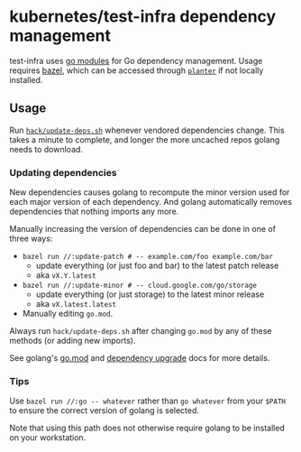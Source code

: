 # kubernetes/test-infra dependency management

test-infra uses [go modules] for Go dependency management.
Usage requires [bazel], which can be accessed through
[`planter`] if not locally installed.

## Usage

Run [`hack/update-deps.sh`] whenever vendored dependencies change.
This takes a minute to complete, and
longer the more uncached repos golang needs to download.


### Updating dependencies

New dependencies causes golang to recompute the minor version used for each major version of each dependency. And
golang automatically removes dependencies that nothing imports any more.

Manually increasing the version of dependencies can be done in one of three ways:
* `bazel run //:update-patch # -- example.com/foo example.com/bar`
  - update everything (or just foo and bar) to the latest patch release
  - aka `vX.Y.latest`
* `bazel run //:update-minor # -- cloud.google.com/go/storage`
  - update everything (or just storage) to the latest minor release
  - aka `vX.latest.latest`
* Manually editing `go.mod`.

Always run `hack/update-deps.sh` after changing `go.mod` by any of these methods (or adding new imports).

See golang's [go.mod] and [dependency upgrade] docs for more details.

### Tips

Use `bazel run //:go -- whatever` rather than `go whatever` from your `$PATH` to ensure the correct version of golang is selected.

Note that using this path does not otherwise require golang to be installed on your workstation.

[bazel]: https://bazel.build/
[dependency upgrade]: https://github.com/golang/go/wiki/Modules#how-to-upgrade-and-downgrade-dependencies
[go.mod]: https://github.com/golang/go/wiki/Modules#gomod
[go modules]: https://github.com/golang/go/wiki/Modules
[`hack/update-deps.sh`]: /hack/update-deps.sh
[`planter`]: /planter
